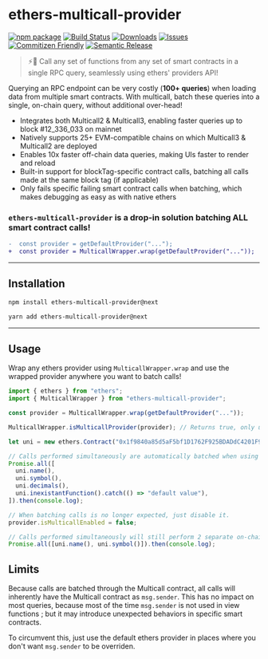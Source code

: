 # ethers-multicall-provider

[![npm package][npm-img]][npm-url]
[![Build Status][build-img]][build-url]
[![Downloads][downloads-img]][downloads-url]
[![Issues][issues-img]][issues-url]
[![Commitizen Friendly][commitizen-img]][commitizen-url]
[![Semantic Release][semantic-release-img]][semantic-release-url]

> ⚡🚀 Call any set of functions from any set of smart contracts in a single RPC query, seamlessly using ethers' providers API!

Querying an RPC endpoint can be very costly (**100+ queries**) when loading data from multiple smart contracts.
With multicall, batch these queries into a single, on-chain query, without additional over-head!

- Integrates both Multicall2 & Multicall3, enabling faster queries up to block #12_336_033 on mainnet
- Natively supports 25+ EVM-compatible chains on which Multicall3 & Multicall2 are deployed
- Enables 10x faster off-chain data queries, making UIs faster to render and reload
- Built-in support for blockTag-specific contract calls, batching all calls made at the same block tag (if applicable)
- Only fails specific failing smart contract calls when batching, which makes debugging as easy as with native ethers

### `ethers-multicall-provider` is a drop-in solution batching ALL smart contract calls!

```diff
-  const provider = getDefaultProvider("...");
+  const provider = MulticallWrapper.wrap(getDefaultProvider("..."));
```

---

## Installation

```bash
npm install ethers-multicall-provider@next
```

```bash
yarn add ethers-multicall-provider@next
```

---

## Usage

Wrap any ethers provider using `MulticallWrapper.wrap` and use the wrapped provider anywhere you want to batch calls!

```typescript
import { ethers } from "ethers";
import { MulticallWrapper } from "ethers-multicall-provider";

const provider = MulticallWrapper.wrap(getDefaultProvider("..."));

MulticallWrapper.isMulticallProvider(provider); // Returns true, only useful for type safety.

let uni = new ethers.Contract("0x1f9840a85d5aF5bf1D1762F925BDADdC4201F984", UniAbi, provider);

// Calls performed simultaneously are automatically batched when using the multicall provider.
Promise.all([
  uni.name(),
  uni.symbol(),
  uni.decimals(),
  uni.inexistantFunction().catch(() => "default value"),
]).then(console.log);

// When batching calls is no longer expected, just disable it.
provider.isMulticallEnabled = false;

// Calls performed simultaneously will still perform 2 separate on-chain calls.
Promise.all([uni.name(), uni.symbol()]).then(console.log);
```

## Limits

Because calls are batched through the Multicall contract, all calls will inherently have the Multicall contract as `msg.sender`. This has no impact on most queries, because most of the time `msg.sender` is not used in view functions ; but it may introduce unexpected behaviors in specific smart contracts.

To circumvent this, just use the default ethers provider in places where you don't want `msg.sender` to be overriden.

[build-img]: https://github.com/rubilmax/ethers-multicall-provider/actions/workflows/release.yml/badge.svg
[build-url]: https://github.com/rubilmax/ethers-multicall-provider/actions/workflows/release.yml
[downloads-img]: https://img.shields.io/npm/dt/ethers-multicall-provider
[downloads-url]: https://www.npmtrends.com/ethers-multicall-provider
[npm-img]: https://img.shields.io/npm/v/ethers-multicall-provider
[npm-url]: https://www.npmjs.com/package/ethers-multicall-provider
[issues-img]: https://img.shields.io/github/issues/rubilmax/ethers-multicall-provider
[issues-url]: https://github.com/rubilmax/ethers-multicall-provider/issues
[codecov-img]: https://codecov.io/gh/rubilmax/ethers-multicall-provider/branch/main/graph/badge.svg
[codecov-url]: https://codecov.io/gh/rubilmax/ethers-multicall-provider
[semantic-release-img]: https://img.shields.io/badge/%20%20%F0%9F%93%A6%F0%9F%9A%80-semantic--release-e10079.svg
[semantic-release-url]: https://github.com/semantic-release/semantic-release
[commitizen-img]: https://img.shields.io/badge/commitizen-friendly-brightgreen.svg
[commitizen-url]: http://commitizen.github.io/cz-cli/
